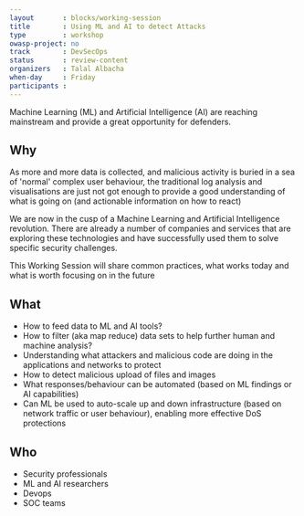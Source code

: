 ```yaml
---
layout       : blocks/working-session
title        : Using ML and AI to detect Attacks
type         : workshop
owasp-project: no
track        : DevSecOps
status       : review-content
organizers   : Talal Albacha
when-day     : Friday
participants :
---
```


Machine Learning (ML) and Artificial Intelligence (AI) are reaching mainstream and provide a great opportunity for defenders.

## Why

As more and more data is collected, and malicious activity is buried in a sea of 'normal' complex user behaviour, the traditional log analysis and visualisations are
just not got enough to provide a good understanding of what is going on (and actionable information on how to react)

We are now in the cusp of a Machine Learning and Artificial Intelligence revolution. There are already a number of companies and services that are exploring these technologies and have successfully used them to solve specific security challenges.

This Working Session will share common practices, what works today and what is worth focusing on in the future

## What

 - How to feed data to ML and AI tools?
 - How to filter (aka map reduce) data sets to help further human and machine analysis?
 - Understanding what attackers and malicious code are doing in the applications and networks to protect
 - How to detect malicious upload of files and images
 - What responses/behaviour can be automated (based on ML findings or AI capabilities)
 - Can ML be used to auto-scale up and down infrastructure (based on network traffic or user behaviour), enabling more effective DoS protections

## Who

 - Security professionals
 - ML and AI researchers
 - Devops
 - SOC teams